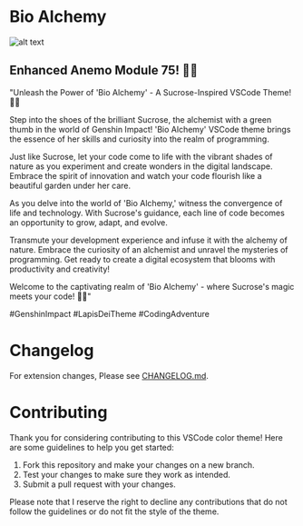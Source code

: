 # Bio Alchemy
![alt text](https://i.imgur.com/WGAYBwh.png)



 ##  Enhanced Anemo Module 75! 🧪💨
 
"Unleash the Power of 'Bio Alchemy' - A Sucrose-Inspired VSCode Theme! 🌿🔬

Step into the shoes of the brilliant Sucrose, the alchemist with a green thumb in the world of Genshin Impact! 'Bio Alchemy' VSCode theme brings the essence of her skills and curiosity into the realm of programming.

Just like Sucrose, let your code come to life with the vibrant shades of nature as you experiment and create wonders in the digital landscape. Embrace the spirit of innovation and watch your code flourish like a beautiful garden under her care.

As you delve into the world of 'Bio Alchemy,' witness the convergence of life and technology. With Sucrose's guidance, each line of code becomes an opportunity to grow, adapt, and evolve.

Transmute your development experience and infuse it with the alchemy of nature. Embrace the curiosity of an alchemist and unravel the mysteries of programming. Get ready to create a digital ecosystem that blooms with productivity and creativity!

Welcome to the captivating realm of 'Bio Alchemy' - where Sucrose's magic meets your code! 🌱✨" 


#GenshinImpact
#LapisDeiTheme
#CodingAdventure

# Changelog


For extension changes, Please see [CHANGELOG.md](CHANGELOG.md).

# Contributing


Thank you for considering contributing to this VSCode color theme! Here are some guidelines to help you get started:

1. Fork this repository and make your changes on a new branch.
2. Test your changes to make sure they work as intended.
3. Submit a pull request with your changes.

Please note that I reserve the right to decline any contributions that do not follow the guidelines or do not fit the style of the theme.